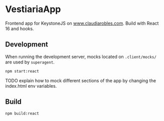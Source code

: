 # VestiariaApp

Frontend app for KeystoneJS on www.claudiarobles.com. Build with React 16 and hooks.

## Development

When running the development server, mocks located on `.client/mocks/` are used by `superagent`.

```
npm start:react
```
TODO explain how to mock different sections of the app by changing the index.html env variables.
## Build

```
npm build:react
```
